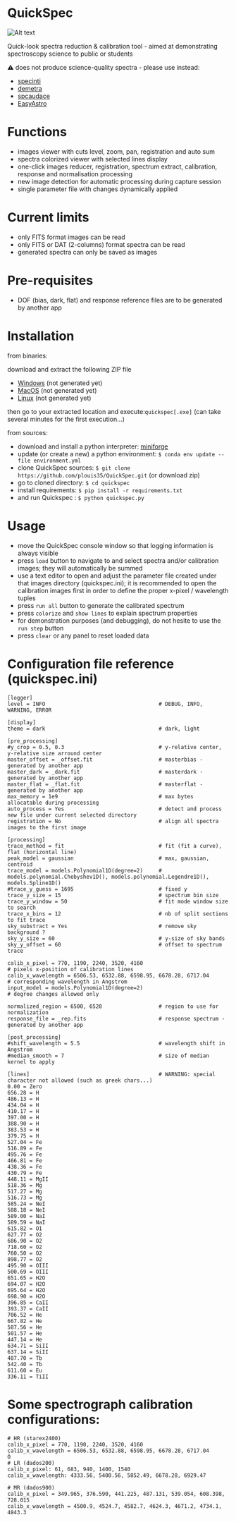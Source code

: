 # QuickSpec
![Alt text](./screenshot_01.PNG)

Quick-look spectra reduction &amp; calibration tool - aimed at demonstrating spectroscopy science to public or students

:warning: does not produce science-quality spectra - please use instead:

- [specinti](https://solex.astrosurf.com/specinti1_fr.html)
- [demetra](https://www.shelyak.com/logiciel/logiciel-demetra/)
- [spcaudace](http://spcaudace.free.fr)
- [EasyAstro](https://github.com/plouis35/EasyAstro.git)

# Functions
- images viewer with cuts level, zoom, pan, registration and auto sum
- spectra colorized viewer with selected lines display
- one-click images reducer, registration, spectrum extract, calibration, response and normalisation processing
- new image detection for automatic processing during capture session
- single parameter file with changes dynamically applied

# Current limits
- only FITS format images can be read
- only FITS or DAT (2-columns) format spectra can be read
- generated spectra can only be saved as images

# Pre-requisites
- DOF (bias, dark, flat) and response reference files are to be generated by another app

# Installation
from binaries:

download and extract the following ZIP file
- [Windows](https://<to_come...>) (not generated yet)
- [MacOS](https://<to_come...>) (not generated yet)
- [Linux](https://<to_come...>) (not generated yet)

then go to your extracted location and execute:```quickspec[.exe]``` (can take several minutes for the first execution...)

from sources:

- download and install a python interpreter: [miniforge](https://github.com/conda-forge/miniforge)
- update (or create a new) a python environment: ```$ conda env update --file environment.yml```
- clone QuickSpec sources: ```$ git clone https://github.com/plouis35/QuickSpec.git``` (or download zip)
- go to cloned directory: ```$ cd quickspec```
- install requirements: ```$ pip install -r requirements.txt```
- and run Quickspec : ```$ python quickspec.py```

# Usage
- move the QuickSpec console window so that logging information is always visible
- press ```load``` button to navigate to and select spectra and/or calibration images; they will automatically be summed
- use a text editor to open and adjust the parameter file created under that images directory (quickspec.ini); it is recommended to open the calibration images first in order to define the proper x-pixel / wavelength tuples
- press ```run all``` button to generate the calibrated spectrum
- press ```colorize``` and ```show lines``` to explain spectrum properties
- for demonstration purposes (and debugging), do not hesite to use the ```run step``` button
- press ```clear``` or any panel to reset loaded data

# Configuration file reference (quickspec.ini)
```
[logger]
level = INFO                                    # DEBUG, INFO, WARNING, ERROR

[display]
theme = dark                                    # dark, light

[pre_processing]
#y_crop = 0.5, 0.3                              # y-relative center, y-relative size arround center
master_offset = _offset.fit                     # masterbias - generated by another app
master_dark = _dark.fit                         # masterdark - generated by another app
master_flat = _flat.fit                         # masterflat - generated by another app
max_memory = 1e9                                # max bytes allocatable during processing
auto_process = Yes                              # detect and process new file under current selected directory
registration = No                               # align all spectra images to the first image

[processing]
trace_method = fit                              # fit (fit a curve), flat (horizontal line)
peak_model = gaussian                           # max, gaussian, centroid
trace_model = models.Polynomial1D(degree=2)     # models.polynomial.Chebyshev1D(), models.polynomial.Legendre1D(), models.Spline1D()
#trace_y_guess = 1695                           # fixed y
trace_y_size = 15                               # spectrum bin size
trace_y_window = 50                             # fit mode window size to search 
trace_x_bins = 12                               # nb of split sections to fit trace
sky_substract = Yes                             # remove sky background ?
sky_y_size = 60                                 # y-size of sky bands
sky_y_offset = 60                               # offset to spectrum trace

calib_x_pixel = 770, 1190, 2240, 3520, 4160                             # pixels x-position of calibration lines
calib_x_wavelength = 6506.53, 6532.88, 6598.95, 6678.28, 6717.04        # corresponding wavelength in Angstrom
input_model = models.Polynomial1D(degree=2)                             # degree changes allowed only

normalized_region = 6500, 6520                  # region to use for normalization
response_file = _rep.fits                       # response spectrum - generated by another app

[post_processing]
#shift_wavelength = 5.5                         # wavelength shift in Angstrom
#median_smooth = 7                              # size of median kernel to apply 

[lines]                                         # WARNING: special character not allowed (such as greek chars...)
0.00 = Zero
656.28 = H
486.13 = H
434.04 = H
410.17 = H
397.00 = H 
388.90 = H 
383.53 = H
379.75 = H
527.04 = Fe 
516.89 = Fe 
495.76 = Fe 
466.81 = Fe 
438.36 = Fe 
430.79 = Fe 
448.11 = MgII
518.36 = Mg 
517.27 = Mg 
516.73 = Mg 
585.24 = NeI
588.18 = NeI
589.00 = NaI
589.59 = NaI
615.82 = O1 
627.77 = O2 
686.90 = O2 
718.60 = O2 
760.50 = O2 
898.77 = O2 
495.90 = OIII
500.69 = OIII
651.65 = H2O
694.07 = H2O
695.64 = H2O
698.90 = H2O
396.85 = CaII
393.37 = CaII
706.52 = He
667.82 = He
587.56 = He
501.57 = He
447.14 = He
634.71 = SiII
637.14 = SiII
487.70 = Tb 
542.40 = Tb 
611.60 = Eu 
336.11 = TiII
```

# Some spectrograph calibration configurations: 

```
# HR (starex2400)
calib_x_pixel = 770, 1190, 2240, 3520, 4160
calib_x_wavelength = 6506.53, 6532.88, 6598.95, 6678.28, 6717.04
Ò
# LR (dados200)
calib_x_pixel: 61, 683, 940, 1400, 1540
calib_x_wavelength: 4333.56, 5400.56, 5852.49, 6678.28, 6929.47

# MR (dados900)
calib_x_pixel = 349.965, 376.590, 441.225, 487.131, 539.054, 608.398,  728.015
calib_x_wavelength = 4500.9, 4524.7, 4582.7, 4624.3, 4671.2, 4734.1, 4843.3

```
